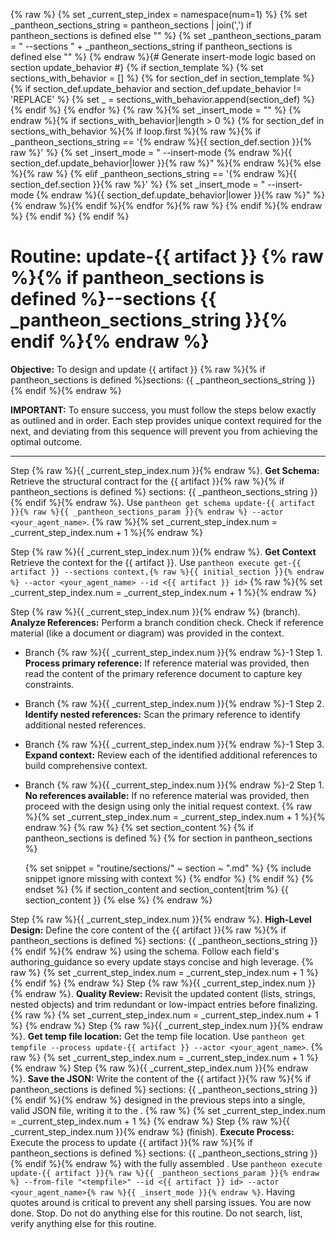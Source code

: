 {% raw %}
{% set _current_step_index = namespace(num=1) %}
{% set _pantheon_sections_string = pantheon_sections | join(',') if pantheon_sections is defined else "" %}
{% set _pantheon_sections_param = " --sections " + _pantheon_sections_string if pantheon_sections is defined else "" %}
{% endraw %}{# Generate insert-mode logic based on section update_behavior #}
{% if section_template %}
{% set sections_with_behavior = [] %}
{% for section_def in section_template %}
  {% if section_def.update_behavior and section_def.update_behavior != 'REPLACE' %}
    {% set _ = sections_with_behavior.append(section_def) %}
  {% endif %}
{% endfor %}
{% raw %}{% set _insert_mode = "" %}
{% endraw %}{% if sections_with_behavior|length > 0 %}
{% for section_def in sections_with_behavior %}{% if loop.first %}{% raw %}{% if _pantheon_sections_string == '{% endraw %}{{ section_def.section }}{% raw %}' %}
  {% set _insert_mode = " --insert-mode {% endraw %}{{ section_def.update_behavior|lower }}{% raw %}" %}{% endraw %}{% else %}{% raw %}
{% elif _pantheon_sections_string == '{% endraw %}{{ section_def.section }}{% raw %}' %}
  {% set _insert_mode = " --insert-mode {% endraw %}{{ section_def.update_behavior|lower }}{% raw %}" %}{% endraw %}{% endif %}{% endfor %}{% raw %}
{% endif %}{% endraw %}
{% endif %}
{% endif %}
# Routine: update-{{ artifact }} {% raw %}{% if pantheon_sections is defined %}--sections {{ _pantheon_sections_string }}{% endif %}{% endraw %}


**Objective:** To design and update {{ artifact }} {% raw %}{% if pantheon_sections is defined %}sections: {{ _pantheon_sections_string }}{% endif %}{% endraw %}

**IMPORTANT:** To ensure success, you must follow the steps below exactly as outlined and in order. Each step provides unique context required for the next, and deviating from this sequence will prevent you from achieving the optimal outcome.

---

Step {% raw %}{{ _current_step_index.num }}{% endraw %}. **Get Schema:** Retrieve the structural contract for the {{ artifact }}{% raw %}{% if pantheon_sections is defined %} sections: {{ _pantheon_sections_string }}{% endif %}{% endraw %}. Use `pantheon get schema update-{{ artifact }}{% raw %}{{ _pantheon_sections_param }}{% endraw %} --actor <your_agent_name>`.
{% raw %}{% set _current_step_index.num = _current_step_index.num + 1 %}{% endraw %}


Step {% raw %}{{ _current_step_index.num }}{% endraw %}. **Get Context** Retrieve the context for the {{ artifact }}. Use `pantheon execute get-{{ artifact }} --sections context,{% raw %}{{ initial_section }}{% endraw %} --actor <your_agent_name> --id <{{ artifact }} id>`
{% raw %}{% set _current_step_index.num = _current_step_index.num + 1 %}{% endraw %}

Step {% raw %}{{ _current_step_index.num }}{% endraw %} (branch). **Analyze References:** Perform a branch condition check. Check if reference material (like a document or diagram) was provided in the context.
  - Branch {% raw %}{{ _current_step_index.num }}{% endraw %}-1 Step 1. **Process primary reference:** If reference material was provided, then read the content of the primary reference document to capture key constraints.
  - Branch {% raw %}{{ _current_step_index.num }}{% endraw %}-1 Step 2. **Identify nested references:** Scan the primary reference to identify additional nested references.
  - Branch {% raw %}{{ _current_step_index.num }}{% endraw %}-1 Step 3. **Expand context:** Review each of the identified additional references to build comprehensive context.
  - Branch {% raw %}{{ _current_step_index.num }}{% endraw %}-2 Step 1. **No references available:** If no reference material was provided, then proceed with the design using only the initial request context.
{% raw %}{% set _current_step_index.num = _current_step_index.num + 1 %}{% endraw %}
{% raw %}
{% set section_content %}
{% if pantheon_sections is defined %}
{% for section in pantheon_sections %}

    {% set snippet = "routine/sections/" ~ section ~ ".md" %}
    {% include snippet ignore missing with context %}
{% endfor %}
{% endif %}
{% endset %}
{% if section_content and section_content|trim %}
{{ section_content }}
{% else %}
{% endraw %}

Step {% raw %}{{ _current_step_index.num }}{% endraw %}. **High-Level Design:** Define the core content of the {{ artifact }}{% raw %}{% if pantheon_sections is defined %} sections: {{ _pantheon_sections_string }}{% endif %}{% endraw %} using the schema. Follow each field's authoring_guidance so every update stays concise and high leverage.
{% raw %}
{% set _current_step_index.num = _current_step_index.num + 1 %}
{% endif %}
{% endraw %}
Step {% raw %}{{ _current_step_index.num }}{% endraw %}. **Quality Review:** Revisit the updated content (lists, strings, nested objects) and trim redundant or low-impact entries before finalizing.
{% raw %}
{% set _current_step_index.num = _current_step_index.num + 1 %}
{% endraw %}
Step {% raw %}{{ _current_step_index.num }}{% endraw %}. **Get temp file location:** Get the temp file location. Use `pantheon get tempfile --process update-{{ artifact }} --actor <your_agent_name>`.
{% raw %}
{% set _current_step_index.num = _current_step_index.num + 1 %}
{% endraw %}
Step {% raw %}{{ _current_step_index.num }}{% endraw %}. **Save the JSON:** Write the content of the {{ artifact }}{% raw %}{% if pantheon_sections is defined %} sections: {{ _pantheon_sections_string }}{% endif %}{% endraw %} designed in the previous steps into a single, valid JSON file, writing it to the <tempfile>.
{% raw %}
{% set _current_step_index.num = _current_step_index.num + 1 %}
{% endraw %}
Step {% raw %}{{ _current_step_index.num }}{% endraw %} (finish). **Execute Process:** Execute the process to update {{ artifact }}{% raw %}{% if pantheon_sections is defined %} sections: {{ _pantheon_sections_string }}{% endif %}{% endraw %} with the fully assembled <tempfile>. Use `pantheon execute update-{{ artifact }}{% raw %}{{ _pantheon_sections_param }}{% endraw %} --from-file "<tempfile>" --id <{{ artifact }} id> --actor <your_agent_name>{% raw %}{{ _insert_mode }}{% endraw %}`. Having quotes around <tempfile> is critical to prevent any shell parsing issues. You are now done. Stop. Do not do anything else for this routine. Do not search, list, verify anything else for this routine.